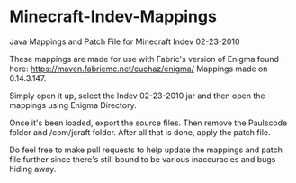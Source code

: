 # Minecraft-Indev-Mappings
Java Mappings and Patch File for Minecraft Indev 02-23-2010

These mappings are made for use with Fabric's version of Enigma found here: https://maven.fabricmc.net/cuchaz/enigma/
Mappings made on 0.14.3.147.

Simply open it up, select the Indev 02-23-2010 jar and then open the mappings using Enigma Directory.

Once it's been loaded, export the source files. Then remove the Paulscode folder and /com/jcraft folder. After all that is done, apply the patch file.

Do feel free to make pull requests to help update the mappings and patch file further since there's still bound to be various inaccuracies and bugs hiding away.
